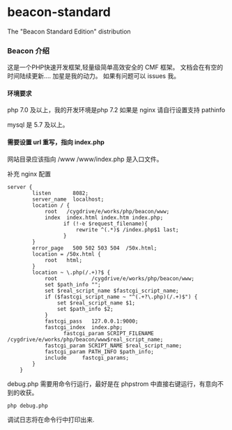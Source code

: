 # beacon-standard
The \"Beacon Standard Edition\" distribution
### Beacon 介绍

这是一个PHP快速开发框架,轻量级简单高效安全的 CMF 框架。
文档会在有空的时间陆续更新....
加星是我的动力。
如果有问题可以 issues 我。

#### 环境要求 

php 7.0 及以上，我的开发环境是php 7.2
如果是 nginx 请自行设置支持 pathinfo

mysql 是 5.7 及以上。

#### 需要设置 url 重写，指向 index.php


网站目录应该指向 /www
/www/index.php 是入口文件。

补充 nginx 配置

```
server {
        listen       8082;
        server_name  localhost;
        location / {
            root   /cygdrive/e/works/php/beacon/www;
            index  index.html index.htm index.php;
			      if (!-e $request_filename){
				      rewrite ^(.*)$ /index.php$1 last;
			      }
        }
        error_page   500 502 503 504  /50x.html;
        location = /50x.html {
            root   html;
        }
        location ~ \.php(/.+)?$ {
            root           /cygdrive/e/works/php/beacon/www;
            set $path_info "";
            set $real_script_name $fastcgi_script_name;
            if ($fastcgi_script_name ~ "^(.+?\.php)(/.+)$") {
                set $real_script_name $1;
                set $path_info $2;
            }
            fastcgi_pass   127.0.0.1:9000;
            fastcgi_index  index.php;
			      fastcgi_param SCRIPT_FILENAME /cygdrive/e/works/php/beacon/www$real_script_name;
            fastcgi_param SCRIPT_NAME $real_script_name;
            fastcgi_param PATH_INFO $path_info;
            include     fastcgi_params;
        }
    }
```


debug.php 需要用命令行运行，最好是在 phpstrom 中直接右键运行，有意向不到的收获。

`php debug.php`

调试日志将在命令行中打印出来.



